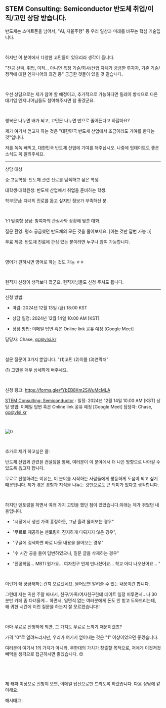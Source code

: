 ## STEM Consulting: Semiconductor 반도체 취업/이직/고민 상담 받습니다.

반도체는 스마트폰을 넘어서, "AI, 자율주행" 등 우리 일상과 미래를 바꾸는 핵심 기술입니다.

​

하지만 이 분야에서 다양한 고민들이 있으리라 생각이 듭니다.

"전공 선택, 취업, 이직... 아니면 특정 기술/회사/산업 자체가 궁금한 투자자, 기존 기술/정책에 대한 엔지니어의 의견 등" 궁금한 것들이 있을 것 같습니다.

​

우선 상담으로는 제가 참여 할 예정이고, 추가적으로 가능하다면 릴레이 방식으로 다른 대기업 엔지니어님들도 참여해주시면 참 좋겠군요.

​

행복은 나누면 배가 되고, 고민은 나누면 반으로 줄어든다고 하잖아요?

제가 여기서 얻고자 하는 것은 "대한민국 반도체 산업에서 조금이라도 기여를 한다는 것"입니다.

저를 쏙쏙 빼먹고, 대한민국 반도체 산업에 기여를 해주십시오. 나중에 업데이트도 좋은 소식도 꼭 알려주세요.

---

상담 대상

중·고등학생: 반도체 관련 진로를 탐색하고 싶은 학생.

대학생·대학원생: 반도체 산업에서 취업을 준비하는 학생.

학부모님: 자녀의 진로를 돕고 싶지만 정보가 부족하신 분.

​

1:1 맞춤형 상담: 참여자의 관심사와 상황에 맞춘 대화.

질문 환영: 평소 궁금했던 반도체의 모든 것을 물어보세요. [아는 것만 답변 가능 :)]

무료 제공: 반도체 진로에 관심 있는 분이라면 누구나 참여 가능합니다.

​

영어가 편하시면 영어로 하는 것도 가능 ㅎㅎ

​

현직자 신청이 생각보다 많군요. 현직자님들도 신청 주셔도 됩니다.

---

신청 방법:

- 마감: 2024년 12월 13일 (금) 18:00 KST

- 상담 일정: 2024년 12월 14일 10:00 AM [KST]

- 상담 방법: 이메일 답변 혹은 Online link 공유 예정 [Google Meet]

담당자: Chase, gc@vlsi.kr

​

설문 질문이 3가지 뿐입니다. "(1)고민 (2)이름 (3)연락처"

(1) 고민을 매우 상세하게 써주세요.

​

신청 링크: https://forms.gle/fYbEB8Xm2SWuMcMLA

[STEM Consulting: Semiconductor](https://forms.gle/fYbEB8Xm2SWuMcMLA) : 일정: 2024년 12월 14일 10:00 AM [KST] 상담 방법: 이메일 답변 혹은 Online link 공유 예정 [Google Meet] 담당자: Chase, gc@vlsi.kr

​

![0](/asset/img/223686521778/0.png)

​

추가로 제가 하고싶은 말:

반도체 산업과 관련된 컨설팅을 통해, 여러분이 이 분야에서 더 나은 방향으로 나아갈 수 있도록 돕고자 합니다.

무료로 진행하려는 이유는, 이 분야를 시작하는 사람들에게 평등하게 도움이 되고 싶기 때문입니다. 제가 겪은 경험과 지식을 나누는 것만으로도 큰 의미가 있다고 생각합니다.

​

하지만 멘토링을 하면서 여러 가지 고민을 했던 점이 있었습니다.아래는 제가 겪었던 내용입니다.

- "시장에서 생선 가격 흥정하듯, 그냥 흘려 물어보는 경우"

- "무료로 제공하는 멘토링이 진지하게 다뤄지지 않은 경우", 

- "구글에 검색하면 바로 나올 내용을 물어보는 경우"

- "수 시간 공을 들여 답변하였으나, 질문 글을 삭제하는 경우"

- "전공학점... MBTI 뭔가요... 여자친구 언제 만나셨어요... 학교 어디 나오셨어요... "

​

이런거 왜 궁금해하는건지 모르겠네요. 물어보면 알려줄 수 있는 내용이긴 합니다.

그런데 저는 귀한 주말 짜내서, 친구/가족/여자친구한테 데이트 일정 미루면서.. 나 30분만 카페 좀 다녀올게... 하면서, 일면식 없는 여러분에게 돈도 안 받고 도와드리는데, 왜 귀한 시간에 이런 질문을 하는지 잘 모르겠습니다!!

​

아마 무료로 진행하게 되면, 그 가치도 무료로 느끼기 때문이겠죠?

가격 "0"로 알려드리지만, 우리가 여기서 얻어내는 것은 "1" 이상이었으면 좋겠습니다.

여러분이 여기서 1의 가치가 아니라, 무한대의 가치가 창출할 목적으로, 저에게 이것저것 빼먹을 생각으로 접근하시면 좋겠습니다. 😊

​

​

제 캐파 이상으로 신청이 오면, 이메일 답신으로만 드리도록 하겠습니다. 다음 상담에 같이해요.

 해시태그 : 